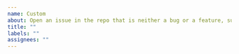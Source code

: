 ```yaml
---
name: Custom
about: Open an issue in the repo that is neither a bug or a feature, such a new idea
title: ""
labels: ""
assignees: ""
---
```


<!--
Thank you for contributing to ryu-js! Please, let us know how can we help you.
-->
